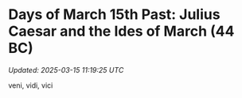 # Days of March 15th Past: Julius Caesar and the Ides of March (44 BC)

_Updated: 2025-03-15 11:19:25 UTC_

veni, vidi, vici

